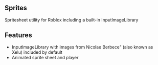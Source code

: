 ## Sprites
Spritesheet utility for Roblox including a built-in InputImageLibrary

## Features

* InputImageLibrary with images from Nicolae Berbece" (also known as Xelu) included by default
* Animated sprite sheet and player